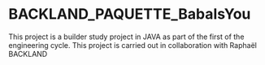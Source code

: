 # BACKLAND_PAQUETTE_BabaIsYou
This project is a builder study project in JAVA as part of the first of the engineering cycle. This project is carried out in collaboration with Raphaël BACKLAND
